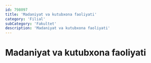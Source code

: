```yaml
---
id: 798097
title: 'Madaniyat va kutubxona faoliyati'
category: 'Filial'
subCategory: 'Fakultet'
description: 'Madaniyat va kutubxona faoliyati'
---
```


# Madaniyat va kutubxona faoliyati
